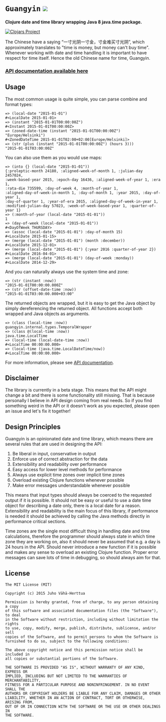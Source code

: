 # `Guangyin` <a href="http://travis-ci.org/#!/juhovh/guangyin/builds"><img src="https://secure.travis-ci.org/juhovh/guangyin.png" /></a>

**Clojure date and time library wrapping Java 8 java.time package.**

[![Clojars Project](http://clojars.org/guangyin/latest-version.svg)](http://clojars.org/guangyin)

The Chinese have a saying “一寸光阴一寸金，寸金难买寸光阴”, which approximately
translates to "time is money, but money can't buy time". Whenever working with
date and time handling it is important to have respect for time itself. Hence
the old Chinese name for time, Guangyin.

### [API documentation available here](http://juhovh.github.io/guangyin/doc/)

## Usage

The most common usage is quite simple, you can parse combine and format types:

```
=> (local-date "2015-01-01")
#<LocalDate 2015-01-01>
=> (instant "2015-01-01T00:00:00Z")
#<Instant 2015-01-01T00:00:00Z>
=> (zoned-date-time (instant "2015-01-01T00:00:00Z") "Europe/Helsinki")
#<ZonedDateTime 2015-01-01T02:00+02:00[Europe/Helsinki]>
=> (str (plus (instant "2015-01-01T00:00:00Z") (hours 3)))
"2015-01-01T03:00:00Z"
```

You can also use them as you would use maps:

```
=> (into {} (local-date "2015-01-01"))
{:proleptic-month 24180, :aligned-week-of-month 1, :julian-day 2457024,
:week-based-year 2015, :epoch-day 16436, :aligned-week-of-year 1, :era 1,
:rata-die 735599, :day-of-week 4, :month-of-year 1,
:aligned-day-of-week-in-month 1, :day-of-month 1, :year 2015, :day-of-year 1,
:day-of-quarter 1, :year-of-era 2015, :aligned-day-of-week-in-year 1,
:modified-julian-day 57023, :week-of-week-based-year 1, :quarter-of-year 1}
=> (:month-of-year (local-date "2015-01-01"))
1
=> (day-of-week (local-date "2015-01-01"))
#<DayOfWeek THURSDAY>
=> (assoc (local-date "2015-01-01") :day-of-month 15)
#<LocalDate 2015-01-15>
=> (merge (local-date "2015-01-01") (month :december))
#<LocalDate 2015-12-01>
=> (merge (local-date "2015-01-01") {:year 2016 :quarter-of-year 2})
#<LocalDate 2016-04-01>
=> (merge (local-date "2015-01-01") (day-of-week :monday))
#<LocalDate 2014-12-29>
```

And you can naturally always use the system time and zone:

```
=> (str (instant :now))
"2015-01-01T00:00:00.000Z"
=> (str (offset-date-time :now))
"2015-01-01T03:00:00.000+03:00"
```

The returned objects are wrapped, but it is easy to get the Java object by
simply dereferencing the returned object. All functions accept both wrapped and
Java objects as arguments.

```
=> (class (local-time :now))
guangyin.internal.types.TemporalWrapper
=> (class @(local-time :now))
java.time.LocalTime
=> (local-time (local-date-time :now))
#<LocalTime 00:00:00.000>
=> (local-time (java.time.LocalDateTime/now))
#<LocalTime 00:00:00.000>
```

For more information, please see [API documentation](http://juhovh.github.io/guangyin/doc/).

## Disclaimer

The library is currently in a beta stage. This means that the API might change a
bit and there is some functionality still missing. That is because personally I
believe in API design coming from real needs. So if you find something weird in
the API or it doesn't work as you expected, please open an issue and let's fix
it together!

## Design Principles

Guangyin is an opinionated date and time library, which means there are several
rules that are used in designing the API:

1. Be liberal in input, conservative in output
2. Enforce use of correct abstraction for the data
3. Extensibility and readability over performance
4. Easy access for lower level methods for performance
5. Always use explicit time zones over implicit time zones
6. Overload existing Clojure functions whenever possible
7. Make error messages understandable whenever possible

This means that input types should always be coerced to the requested output if
it is possible. It should not be easy or useful to use a date time object for
describing a date only, there is a local date for a reason. Extensibility and
readability is the main focus of this library, if performance is needed it
should be achieved by calling the Java methods directly in performance critical
sections.

Time zones are the single most difficult thing in handling date and time
calculations, therefore the programmer should always state in which time zone
they are working on, also it should never be assumed that e.g. a day is 24 hours
in the API. Should never introduce a new function if it is possible and makes
any sense to overload an existing Clojure function. Proper error messages can
save lots of time in debugging, so should always aim for that.

## License

```
The MIT License (MIT)

Copyright (c) 2015 Juho Vähä-Herttua

Permission is hereby granted, free of charge, to any person obtaining a copy
of this software and associated documentation files (the "Software"), to deal
in the Software without restriction, including without limitation the rights
to use, copy, modify, merge, publish, distribute, sublicense, and/or sell
copies of the Software, and to permit persons to whom the Software is
furnished to do so, subject to the following conditions:

The above copyright notice and this permission notice shall be included in
all copies or substantial portions of the Software.

THE SOFTWARE IS PROVIDED "AS IS", WITHOUT WARRANTY OF ANY KIND, EXPRESS OR
IMPLIED, INCLUDING BUT NOT LIMITED TO THE WARRANTIES OF MERCHANTABILITY,
FITNESS FOR A PARTICULAR PURPOSE AND NONINFRINGEMENT. IN NO EVENT SHALL THE
AUTHORS OR COPYRIGHT HOLDERS BE LIABLE FOR ANY CLAIM, DAMAGES OR OTHER
LIABILITY, WHETHER IN AN ACTION OF CONTRACT, TORT OR OTHERWISE, ARISING FROM,
OUT OF OR IN CONNECTION WITH THE SOFTWARE OR THE USE OR OTHER DEALINGS IN
THE SOFTWARE.
```
